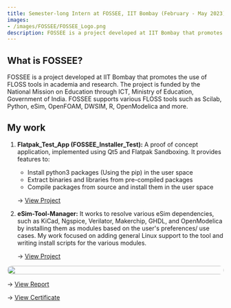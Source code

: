 ```yaml
---
title: Semester-long Intern at FOSSEE, IIT Bombay (February - May 2023)
images: 
- /images/FOSSEE/FOSSEE_Logo.png
description: FOSSEE is a project developed at IIT Bombay that promotes the use of FLOSS tools in academia and research. 
---
```


## What is FOSSEE?

FOSSEE is a project developed at IIT Bombay that promotes the use of FLOSS tools in academia and research. The project is funded by the National Mission on Education through ICT, Ministry of Education, Government of India. FOSSEE supports various FLOSS tools such as Scilab, Python, eSim, OpenFOAM, DWSIM, R, OpenModelica and more.

## My work

1. **Flatpak_Test_App (FOSSEE_Installer_Test):** A proof of concept application, implemented using Qt5 and Flatpak Sandboxing. It provides features to: 
    - Install python3 packages (Using the pip) in the user space
    - Extract binaries and libraries from pre-compiled packages
    - Compile packages from source and install them in the user space
    
	→ [View Project](https://github.com/suchinton/eSim/tree/installers)

2. **eSim-Tool-Manager:** It works to resolve various eSim dependencies, such as KiCad, Ngspice, Verilator, Makerchip, GHDL, and OpenModelica by installing them as modules based on the user's preferences/ use cases. My work focused on adding general Linux support to the tool and writing install scripts for the various modules.

	→ [View Project](https://github.com/suchinton/eSim-tool-manager)

<div style="display: flex; flex-direction: column; align-items: center;">
  <img src="/images/FOSSEE/Comp_Cert.png"height="auto" width="100%" style="border-radius: 10px;">
</div>

→ [View Report](https://static.fossee.in/fossee/reports-2023/semester_long_internship_2023/eSim/eSim_Suchinton_Chakravarty.pdf)

→ [View Certificate](https://drive.google.com/file/d/1Nb3sutuKD56xjkFBqVIsRDkTbCwxZwL_/view?usp=sharing)
